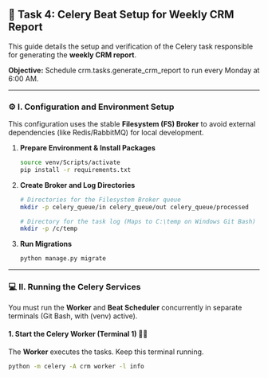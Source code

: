 ## 🚀 Task 4: Celery Beat Setup for Weekly CRM Report

This guide details the setup and verification of the Celery task responsible for generating the **weekly CRM report**.

**Objective:** Schedule crm.tasks.generate_crm_report to run every Monday at 6:00 AM.

---

### ⚙️ I. Configuration and Environment Setup

This configuration uses the stable **Filesystem (FS) Broker** to avoid external dependencies (like Redis/RabbitMQ) for local development.

1.  **Prepare Environment & Install Packages**

    ```bash
    source venv/Scripts/activate
    pip install -r requirements.txt
    ```

2.  **Create Broker and Log Directories**

    ```bash
    # Directories for the Filesystem Broker queue
    mkdir -p celery_queue/in celery_queue/out celery_queue/processed

    # Directory for the task log (Maps to C:\temp on Windows Git Bash)
    mkdir -p /c/temp 
    ```

3.  **Run Migrations**

    ```bash
    python manage.py migrate
    ```

---

### 💻 II. Running the Celery Services

You must run the **Worker** and **Beat Scheduler** concurrently in separate terminals (Git Bash, with (venv) active).

#### 1. Start the Celery Worker (Terminal 1) 🧑‍💻
The **Worker** executes the tasks. Keep this terminal running.

```bash
python -m celery -A crm worker -l info
